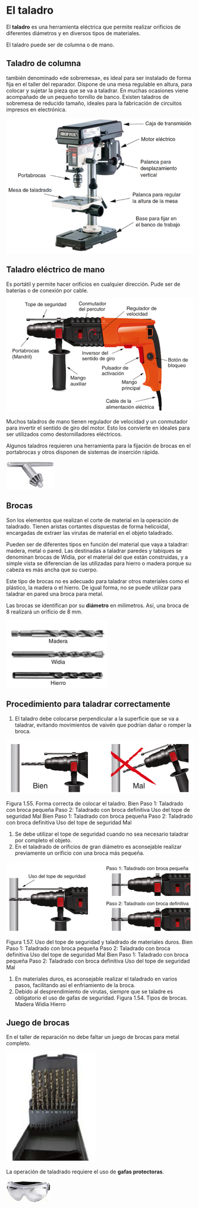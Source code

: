 # El taladro

El **taladro** es una herramienta eléctrica que permite realizar orificios de diferentes diámetros y en diversos tipos de materiales.

El taladro puede ser de columna o de mano.

## Taladro de columna

también denominado «de sobremesa», es ideal para ser instalado de forma fija en el taller del reparador. Dispone de una mesa regulable en altura, para colocar y sujetar la pieza que se va a taladrar. En muchas ocasiones viene acompañado de un pequeño tornillo de banco. Existen taladros de sobremesa de reducido tamaño,
ideales para la fabricación de circuitos impresos en electrónica.

![](img/2022-12-14-15-24-49.png)

## Taladro eléctrico de mano

Es portátil y permite hacer orificios en
cualquier dirección. Pude ser de baterías o de conexión por cable.

![](img/2022-12-05-16-55-33.png)

Muchos taladros de mano tienen regulador de velocidad y un conmutador para
invertir el sentido de giro del motor. Esto los convierte en ideales para ser utilizados como destornilladores eléctricos.

Algunos taladros requieren una herramienta para la fijación de brocas en el portabrocas y otros disponen de sistemas de inserción rápida.

![](img/2022-12-05-16-56-10.png)

## Brocas

Son los elementos que realizan el corte de material en la operación de taladrado. Tienen aristas cortantes dispuestas de forma helicoidal, encargadas de extraer las virutas de material en el objeto taladrado.

Pueden ser de diferentes tipos en función del  material que vaya a taladrar: madera, metal o pared. Las destinadas a taladrar paredes y tabiques se denominan brocas de Widia, por el material del que están construidas, y a simple vista se diferencian de las utilizadas para hierro o madera porque su cabeza es más ancha que su cuerpo.

Este tipo de brocas no es adecuado para taladrar otros materiales como el plástico, la madera o el hierro. De igual forma, no se puede utilizar para taladrar en pared una broca para metal.

Las brocas se identifican por su **diámetro** en milímetros. Así, una broca de 8 realizará un orificio de 8 mm.

![](img/2022-12-05-16-56-25.png)

## Procedimiento para taladrar correctamente

1. El taladro debe colocarse perpendicular a la superficie que se va a taladrar, evitando movimientos de vaivén que podrían dañar o romper la broca.

![](img/2022-12-05-16-57-35.png)

Figura 1.55. Forma correcta de colocar el taladro.
Bien
Paso 1: Taladrado con broca pequeña
Paso 2: Taladrado con broca definitiva
Uso del tope de seguridad
Mal
Bien
Paso 1: Taladrado con broca pequeña
Paso 2: Taladrado con broca definitiva
Uso del tope de seguridad
Mal
1. Se debe utilizar el tope de seguridad cuando no sea necesario taladrar
por completo el objeto.
1. En el taladrado de orificios de gran diámetro es aconsejable realizar previamente un orificio con una broca más pequeña.

![](img/2022-12-05-16-57-54.png)

Figura 1.57. Uso del tope de seguridad y taladrado de materiales duros.
Bien
Paso 1: Taladrado con broca pequeña
Paso 2: Taladrado con broca definitiva
Uso del tope de seguridad
Mal
Bien
Paso 1: Taladrado con broca pequeña
Paso 2: Taladrado con broca definitiva
Uso del tope de seguridad
Mal
1. En materiales duros, es aconsejable realizar el taladrado en varios
pasos, facilitando así el enfriamiento de la broca.
1. Debido al desprendimiento de virutas, siempre que se taladre es obligatorio el uso de gafas de seguridad.
Figura 1.54. Tipos de brocas.
Madera
Widia
Hierro

## Juego de brocas

En el taller de reparación no debe faltar un juego de brocas para metal completo.

![](img/2022-12-05-16-56-58.png)

La operación de taladrado requiere el uso de **gafas protectoras**.

![](img/2022-12-05-16-58-07.png)
